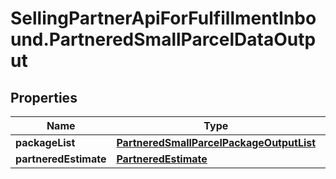 # SellingPartnerApiForFulfillmentInbound.PartneredSmallParcelDataOutput

## Properties
Name | Type | Description | Notes
------------ | ------------- | ------------- | -------------
**packageList** | [**PartneredSmallParcelPackageOutputList**](PartneredSmallParcelPackageOutputList.md) |  | 
**partneredEstimate** | [**PartneredEstimate**](PartneredEstimate.md) |  | [optional] 

